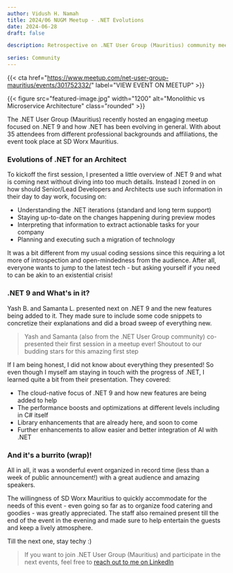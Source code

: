 ```yaml
---
author: Vidush H. Namah
title: 2024/06 NUGM Meetup - .NET Evolutions
date: 2024-06-28
draft: false

description: Retrospective on .NET User Group (Mauritius) community meetup of June 2024 about .NET 9 and the evolution of .NET.

series: Community
---
```

{{< cta href="https://www.meetup.com/net-user-group-mauritius/events/301752332/" label="VIEW EVENT ON MEETUP" >}}

{{< figure src="featured-image.jpg" width="1200" alt="Monolithic vs Microservice Architecture" class="rounded" >}}

The .NET User Group (Mauritius) recently hosted an engaging meetup focused on .NET 9 and how .NET has been evolving in general. With about 35 attendees from different professional backgrounds and affiliations, the event took place at SD Worx Mauritius.

### Evolutions of .NET for an Architect
To kickoff the first session, I presented a little overview of .NET 9 and what is coming next without diving into too much details. Instead I zoned in on how should Senior/Lead Developers and Architects use such information in their day to day work, focusing on:
- Understanding the .NET iterations (standard and long term support)
- Staying up-to-date on the changes happening during preview modes
- Interpreting that information to extract actionable tasks for your company
- Planning and executing such a migration of technology

It was a bit different from my usual coding sessions since this requiring a lot more of introspection and open-mindedness from the audience. After all, everyone wants to jump to the latest tech - but asking yourself if you need to can be akin to an existential crisis!

### .NET 9 and What's in it?
Yash B. and Samanta L. presented next on .NET 9 and the new features being added to it. They made sure to include some code snippets to concretize their explanations and did a broad sweep of everything new.

> Yash and Samanta (also from the .NET User Group community) co-presented their first session in a meetup ever! Shoutout to our budding stars for this amazing first step

If I am being honest, I did not know about everything they presented! So even though I myself am staying in touch with the progress of .NET, I learned quite a bit from their presentation. They covered:
- The cloud-native focus of .NET 9 and how new features are being added to help
- The performance boosts and optimizations at different levels including in C# itself
- Library enhancements that are already here, and soon to come
- Further enhancements to allow easier and better integration of AI with .NET

### And it's a burrito (wrap)!
All in all, it was a wonderful event organized in record time (less than a week of public announcement!) with a great audience and amazing speakers.

The willingness of SD Worx Mauritius to quickly accommodate for the needs of this event - even going so far as to organize food catering and goodies - was greatly appreciated. The staff also remained present till the end of the event in the evening and made sure to help entertain the guests and keep a lively atmosphere.

Till the next one, stay techy :)

> If you want to join .NET User Group (Mauritius) and participate in the next events, feel free to [reach out to me on LinkedIn](https://linkedin.com/in/vnamah)